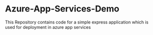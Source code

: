 # Azure-App-Services-Demo
This Repository contains code for a simple express application which is used for deployment in azure app services
